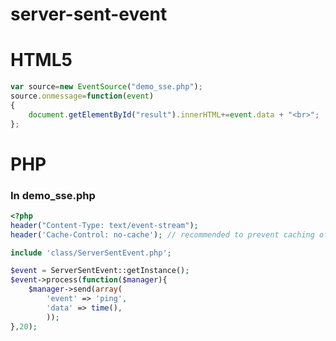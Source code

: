 server-sent-event
=================
# HTML5
```javascript
var source=new EventSource("demo_sse.php");
source.onmessage=function(event)
{
	document.getElementById("result").innerHTML+=event.data + "<br>";
};
```

# PHP
### In demo_sse.php
```php
<?php
header("Content-Type: text/event-stream");
header('Cache-Control: no-cache'); // recommended to prevent caching of event data.

include 'class/ServerSentEvent.php';

$event = ServerSentEvent::getInstance();
$event->process(function($manager){
	$manager->send(array(
		'event' => 'ping',
		'data' => time(),
		));
},20);
```
